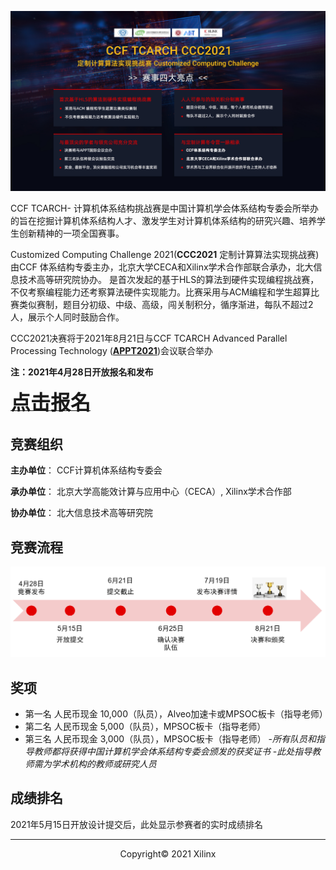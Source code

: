 <!--# CCF TCARCH- Customized Computing Challenge 2021 !-->

![](./images/cover_new2.JPG)

CCF TCARCH- 计算机体系结构挑战赛是中国计算机学会体系结构专委会所举办的旨在挖掘计算机体系结构人才、激发学生对计算机体系结构的研究兴趣、培养学生创新精神的一项全国赛事。

Customized Computing Challenge 2021(**CCC2021** 定制计算算法实现挑战赛)由CCF 体系结构专委主办，北京大学CECA和Xilinx学术合作部联合承办，北大信息技术高等研究院协办。
是首次发起的基于HLS的算法到硬件实现编程挑战赛，不仅考察编程能力还考察算法硬件实现能力。比赛采用与ACM编程和学生超算比赛类似赛制，题目分初级、中级、高级，闯关制积分，循序渐进，每队不超过2人，展示个人同时鼓励合作。

CCC2021决赛将于2021年8月21日与CCF TCARCH Advanced Parallel Processing Technology ([**APPT2021**](https://appt2021.github.io/))会议联合举办

**注：2021年4月28日开放报名和发布**

<a href="https://xupsh.github.io/ccc2021/upload.html"><font size="6" ><strong>点击报名</strong></font></a>


## 竞赛组织

**主办单位**： CCF计算机体系结构专委会

**承办单位**： 北京大学高能效计算与应用中心（CECA）, Xilinx学术合作部

**协办单位**： 北大信息技术高等研究院

## 竞赛流程

![](./images/timeline.png)

## 奖项

- 第一名 人民币现金 10,000（队员），Alveo加速卡或MPSOC板卡（指导老师）
- 第二名 人民币现金 5,000（队员），MPSOC板卡（指导老师）
- 第三名 人民币现金 3,000（队员），MPSOC板卡（指导老师）
-*所有队员和指导教师都将获得中国计算机学会体系结构专委会颁发的获奖证书*
-*此处指导教师需为学术机构的教师或研究人员*

## 成绩排名

2021年5月15日开放设计提交后，此处显示参赛者的实时成绩排名

---------------------------------------
<p align="center">Copyright&copy; 2021 Xilinx</p>
